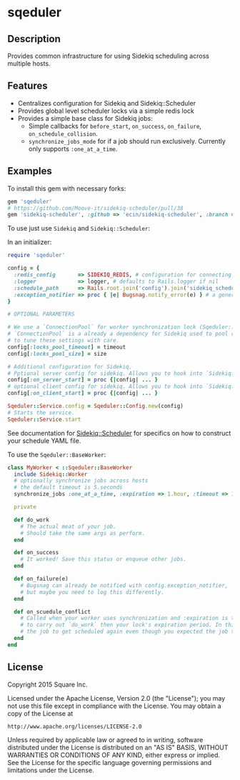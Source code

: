 # sqeduler

## Description

Provides common infrastructure for using Sidekiq scheduling across multiple hosts.

## Features

* Centralizes configuration for Sidekiq and Sidekiq::Scheduler
* Provides global level scheduler locks via a simple redis lock
* Provides a simple base class for Sidekiq jobs:
  * Simple callbacks for `before_start`, `on_success`, `on_failure`, `on_schedule_collision`.
  * `synchronize_jobs_mode` for if a job should run exclusively. Currently only supports `:one_at_a_time`.

## Examples

To install this gem with necessary forks:

```ruby
gem 'sqeduler'
# https://github.com/Moove-it/sidekiq-scheduler/pull/38
gem 'sidekiq-scheduler', :github => 'ecin/sidekiq-scheduler', :branch => 'ecin/redis-lock'
```

To use just use `Sidekiq` and `Sidekiq::Scheduler`:

In an initializer:

```ruby
require 'sqeduler'

config = {
  :redis_config       => SIDEKIQ_REDIS, # configuration for connecting to redis client
  :logger             => logger, # defaults to Rails.logger if nil
  :schedule_path      => Rails.root.join('config').join('sidekiq_schedule.yml'),
  :exception_notifier => proc { |e| Bugsnag.notify_error(e) } # a general exception reporter, we like Bugsnag
}

# OPTIONAL PARAMETERS

# We use a `ConnectionPool` for worker synchronization lock (Sqeduler::BaseWorker.synchronize_jobs).
# `ConnectionPool` is a already a dependency for Sidekiq used to pool redis connections, it's important
# to tune these settings with care.
config[:locks_pool_timeout] = timeout
config[:locks_pool_size] = size

# Additional configuration for Sidekiq.
# Pptional server config for sidekiq. Allows you to hook into `Sidekiq.configure_server`
config[:on_server_start] = proc {|config| ... }
# optional client config for sidekiq. Allows you to hook into `Sidekiq.configure_client`
config[:on_client_start] = proc {|config| ... }

Sqeduler::Service.config = Sqeduler::Config.new(config)
# Starts the service.
Sqeduler::Service.start
```

See documentation for [Sidekiq::Scheduler](https://github.com/Moove-it/sidekiq-scheduler#scheduled-jobs-recurring-jobs)
for specifics on how to construct your schedule YAML file.

To use the `Sqeduler::BaseWorker`:

```ruby
class MyWorker < ::Sqeduler::BaseWorker
  include Sidekiq::Worker
  # optionally synchronize jobs across hosts
  # the default timeout is 5.seconds
  synchronize_jobs :one_at_a_time, :expiration => 1.hour, :timeout => 1.second

  private

  def do_work
    # The actual meat of your job.
    # Should take the same args as perform.
  end

  def on_success
    # It worked! Save this status or enqueue other jobs.
  end

  def on_failure(e)
    # Bugsnag can already be notified with config.exception_notifier,
    # but maybe you need to log this differently.
  end

  def on_scuedule_conflict
    # Called when your worker uses synchronization and :expiration is too low, i.e. it took longer
    # to carry out `do_work` then your lock's expiration period. In this situation, it's possible for
    # the job to get scheduled again even though you expected the job to run exclusively.
  end
end
```

## License

Copyright 2015 Square Inc.

Licensed under the Apache License, Version 2.0 (the "License");
you may not use this file except in compliance with the License.
You may obtain a copy of the License at

    http://www.apache.org/licenses/LICENSE-2.0

Unless required by applicable law or agreed to in writing, software
distributed under the License is distributed on an "AS IS" BASIS,
WITHOUT WARRANTIES OR CONDITIONS OF ANY KIND, either express or implied.
See the License for the specific language governing permissions and
limitations under the License.


